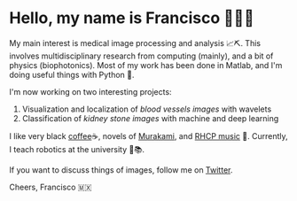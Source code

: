 # Hello, my name is Francisco 👨🏾‍💻

My main interest is medical image processing and analysis 📈⛏️. This involves multidisciplinary research from computing (mainly), and a bit of physics (biophotonics). Most of my work has been done in Matlab, and I'm doing useful things with Python 🐍. 

I'm now working on two interesting projects: 
  1. Visualization and localization of *blood vessels images* with wavelets
  2. Classification of *kidney stone images* with machine and deep learning

I like very black [coffee](https://twitter.com/Blyyenq/status/1279272826726305793?s=20)☕, novels of [Murakami](https://twitter.com/Blyyenq/status/1213678392039505922?s=20), and [RHCP music](https://www.youtube.com/watch?v=t5ht7o5r4iQ) 🎵. 
Currently, I teach robotics at the university 🤖📚. 

If you want to discuss things of images, follow me on [Twitter](https://twitter.com/Friscolt).

Cheers, 
Francisco 🇲🇽



